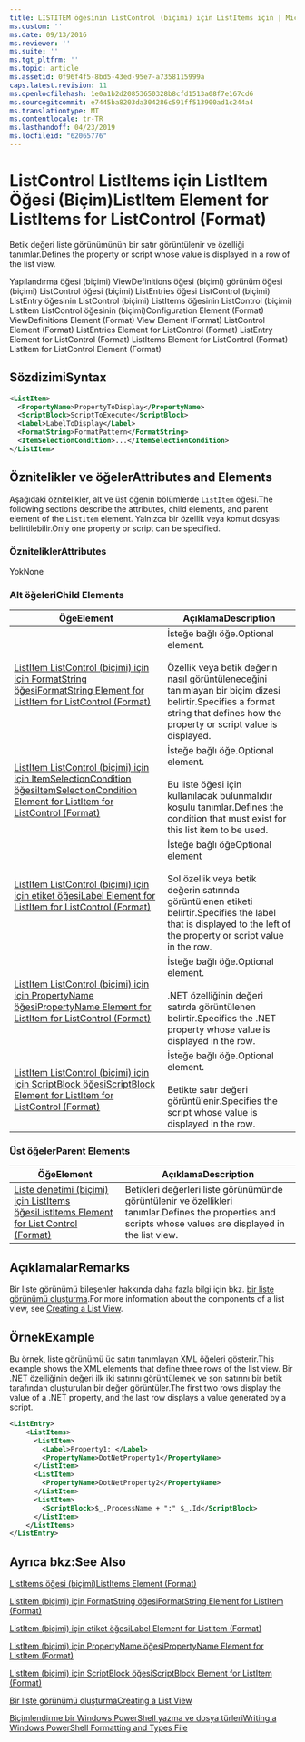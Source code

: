 ```yaml
---
title: LISTITEM öğesinin ListControl (biçimi) için ListItems için | Microsoft Docs
ms.custom: ''
ms.date: 09/13/2016
ms.reviewer: ''
ms.suite: ''
ms.tgt_pltfrm: ''
ms.topic: article
ms.assetid: 0f96f4f5-8bd5-43ed-95e7-a7358115999a
caps.latest.revision: 11
ms.openlocfilehash: 1e0a1b2d20853650328b8cfd1513a08f7e167cd6
ms.sourcegitcommit: e7445ba8203da304286c591ff513900ad1c244a4
ms.translationtype: MT
ms.contentlocale: tr-TR
ms.lasthandoff: 04/23/2019
ms.locfileid: "62065776"
---
```

# <a name="listitem-element-for-listitems-for-listcontrol-format"></a><span data-ttu-id="bc703-102">ListControl ListItems için ListItem Öğesi (Biçim)</span><span class="sxs-lookup"><span data-stu-id="bc703-102">ListItem Element for ListItems for ListControl (Format)</span></span>

<span data-ttu-id="bc703-103">Betik değeri liste görünümünün bir satır görüntülenir ve özelliği tanımlar.</span><span class="sxs-lookup"><span data-stu-id="bc703-103">Defines the property or script whose value is displayed in a row of the list view.</span></span>

<span data-ttu-id="bc703-104">Yapılandırma öğesi (biçimi) ViewDefinitions öğesi (biçimi) görünüm öğesi (biçimi) ListControl öğesi (biçimi) ListEntries öğesi ListControl (biçimi) ListEntry öğesinin ListControl (biçimi) ListItems öğesinin ListControl (biçimi) ListItem ListControl öğesinin (biçimi)</span><span class="sxs-lookup"><span data-stu-id="bc703-104">Configuration Element (Format) ViewDefinitions Element (Format) View Element (Format) ListControl Element (Format) ListEntries Element for ListControl (Format) ListEntry Element for ListControl (Format) ListItems Element for ListControl (Format) ListItem for ListControl Element (Format)</span></span>

## <a name="syntax"></a><span data-ttu-id="bc703-105">Sözdizimi</span><span class="sxs-lookup"><span data-stu-id="bc703-105">Syntax</span></span>

```xml
<ListItem>
  <PropertyName>PropertyToDisplay</PropertyName>
  <ScriptBlock>ScriptToExecute</ScriptBlock>
  <Label>LabelToDisplay</Label>
  <FormatString>FormatPattern</FormatString>
  <ItemSelectionCondition>...</ItemSelectionCondition>
</ListItem>
```

## <a name="attributes-and-elements"></a><span data-ttu-id="bc703-106">Öznitelikler ve öğeler</span><span class="sxs-lookup"><span data-stu-id="bc703-106">Attributes and Elements</span></span>

<span data-ttu-id="bc703-107">Aşağıdaki öznitelikler, alt ve üst öğenin bölümlerde `ListItem` öğesi.</span><span class="sxs-lookup"><span data-stu-id="bc703-107">The following sections describe the attributes, child elements, and parent element of the `ListItem` element.</span></span> <span data-ttu-id="bc703-108">Yalnızca bir özellik veya komut dosyası belirtilebilir.</span><span class="sxs-lookup"><span data-stu-id="bc703-108">Only one property or script can be specified.</span></span>

### <a name="attributes"></a><span data-ttu-id="bc703-109">Öznitelikler</span><span class="sxs-lookup"><span data-stu-id="bc703-109">Attributes</span></span>

<span data-ttu-id="bc703-110">Yok</span><span class="sxs-lookup"><span data-stu-id="bc703-110">None</span></span>

### <a name="child-elements"></a><span data-ttu-id="bc703-111">Alt öğeleri</span><span class="sxs-lookup"><span data-stu-id="bc703-111">Child Elements</span></span>

|<span data-ttu-id="bc703-112">Öğe</span><span class="sxs-lookup"><span data-stu-id="bc703-112">Element</span></span>|<span data-ttu-id="bc703-113">Açıklama</span><span class="sxs-lookup"><span data-stu-id="bc703-113">Description</span></span>|
|-------------|-----------------|
|[<span data-ttu-id="bc703-114">ListItem ListControl (biçimi) için için FormatString öğesi</span><span class="sxs-lookup"><span data-stu-id="bc703-114">FormatString Element for ListItem for ListControl (Format)</span></span>](./formatstring-element-for-listitem-for-listcontrol-format.md)|<span data-ttu-id="bc703-115">İsteğe bağlı öğe.</span><span class="sxs-lookup"><span data-stu-id="bc703-115">Optional element.</span></span><br /><br /> <span data-ttu-id="bc703-116">Özellik veya betik değerin nasıl görüntüleneceğini tanımlayan bir biçim dizesi belirtir.</span><span class="sxs-lookup"><span data-stu-id="bc703-116">Specifies a format string that defines how the property or script value is displayed.</span></span>|
|[<span data-ttu-id="bc703-117">ListItem ListControl (biçimi) için için ItemSelectionCondition öğesi</span><span class="sxs-lookup"><span data-stu-id="bc703-117">ItemSelectionCondition Element for ListItem for ListControl (Format)</span></span>](./itemselectioncondition-element-for-listitem-for-listcontrol-format.md)|<span data-ttu-id="bc703-118">İsteğe bağlı öğe.</span><span class="sxs-lookup"><span data-stu-id="bc703-118">Optional element.</span></span><br /><br /> <span data-ttu-id="bc703-119">Bu liste öğesi için kullanılacak bulunmalıdır koşulu tanımlar.</span><span class="sxs-lookup"><span data-stu-id="bc703-119">Defines the condition that must exist for this list item to be used.</span></span>|
|[<span data-ttu-id="bc703-120">ListItem ListControl (biçimi) için için etiket öğesi</span><span class="sxs-lookup"><span data-stu-id="bc703-120">Label Element for ListItem for ListControl (Format)</span></span>](./label-element-for-listitem-for-listcontrol-format.md)|<span data-ttu-id="bc703-121">İsteğe bağlı öğe</span><span class="sxs-lookup"><span data-stu-id="bc703-121">Optional element</span></span><br /><br /> <span data-ttu-id="bc703-122">Sol özellik veya betik değerin satırında görüntülenen etiketi belirtir.</span><span class="sxs-lookup"><span data-stu-id="bc703-122">Specifies the label that is displayed to the left of the property or script value in the row.</span></span>|
|[<span data-ttu-id="bc703-123">ListItem ListControl (biçimi) için için PropertyName öğesi</span><span class="sxs-lookup"><span data-stu-id="bc703-123">PropertyName Element for ListItem for ListControl (Format)</span></span>](./propertyname-element-for-listitem-for-listcontrol-format.md)|<span data-ttu-id="bc703-124">İsteğe bağlı öğe.</span><span class="sxs-lookup"><span data-stu-id="bc703-124">Optional element.</span></span><br /><br /> <span data-ttu-id="bc703-125">.NET özelliğinin değeri satırda görüntülenen belirtir.</span><span class="sxs-lookup"><span data-stu-id="bc703-125">Specifies the .NET property whose value is displayed in the row.</span></span>|
|[<span data-ttu-id="bc703-126">ListItem ListControl (biçimi) için için ScriptBlock öğesi</span><span class="sxs-lookup"><span data-stu-id="bc703-126">ScriptBlock Element for ListItem for ListControl (Format)</span></span>](./scriptblock-element-for-listitem-for-listcontrol-format.md)|<span data-ttu-id="bc703-127">İsteğe bağlı öğe.</span><span class="sxs-lookup"><span data-stu-id="bc703-127">Optional element.</span></span><br /><br /> <span data-ttu-id="bc703-128">Betikte satır değeri görüntülenir.</span><span class="sxs-lookup"><span data-stu-id="bc703-128">Specifies the script whose value is displayed in the row.</span></span>|

### <a name="parent-elements"></a><span data-ttu-id="bc703-129">Üst öğeler</span><span class="sxs-lookup"><span data-stu-id="bc703-129">Parent Elements</span></span>

|<span data-ttu-id="bc703-130">Öğe</span><span class="sxs-lookup"><span data-stu-id="bc703-130">Element</span></span>|<span data-ttu-id="bc703-131">Açıklama</span><span class="sxs-lookup"><span data-stu-id="bc703-131">Description</span></span>|
|-------------|-----------------|
|[<span data-ttu-id="bc703-132">Liste denetimi (biçimi) için ListItems öğesi</span><span class="sxs-lookup"><span data-stu-id="bc703-132">ListItems Element for List Control (Format)</span></span>](./listitems-element-for-listentry-for-listcontrol-format.md)|<span data-ttu-id="bc703-133">Betikleri değerleri liste görünümünde görüntülenir ve özellikleri tanımlar.</span><span class="sxs-lookup"><span data-stu-id="bc703-133">Defines the properties and scripts whose values are displayed in the list view.</span></span>|

## <a name="remarks"></a><span data-ttu-id="bc703-134">Açıklamalar</span><span class="sxs-lookup"><span data-stu-id="bc703-134">Remarks</span></span>

<span data-ttu-id="bc703-135">Bir liste görünümü bileşenler hakkında daha fazla bilgi için bkz. [bir liste görünümü oluşturma](./creating-a-list-view.md).</span><span class="sxs-lookup"><span data-stu-id="bc703-135">For more information about the components of a list view, see [Creating a List View](./creating-a-list-view.md).</span></span>

## <a name="example"></a><span data-ttu-id="bc703-136">Örnek</span><span class="sxs-lookup"><span data-stu-id="bc703-136">Example</span></span>

<span data-ttu-id="bc703-137">Bu örnek, liste görünümü üç satırı tanımlayan XML öğeleri gösterir.</span><span class="sxs-lookup"><span data-stu-id="bc703-137">This example shows the XML elements that define three rows of the list view.</span></span> <span data-ttu-id="bc703-138">Bir .NET özelliğinin değeri ilk iki satırını görüntülemek ve son satırını bir betik tarafından oluşturulan bir değer görüntüler.</span><span class="sxs-lookup"><span data-stu-id="bc703-138">The first two rows display the value of a .NET property, and the last row displays a value generated by a script.</span></span>

```xml
<ListEntry>
    <ListItems>
      <ListItem>
        <Label>Property1: </Label>
        <PropertyName>DotNetProperty1</PropertyName>
      </ListItem>
      <ListItem>
        <PropertyName>DotNetProperty2</PropertyName>
      </ListItem>
      <ListItem>
        <ScriptBlock>$_.ProcessName + ":" $_.Id</ScriptBlock>
      </ListItem>
    </ListItems>
</ListEntry>

```

## <a name="see-also"></a><span data-ttu-id="bc703-139">Ayrıca bkz:</span><span class="sxs-lookup"><span data-stu-id="bc703-139">See Also</span></span>

[<span data-ttu-id="bc703-140">ListItems öğesi (biçimi)</span><span class="sxs-lookup"><span data-stu-id="bc703-140">ListItems Element (Format)</span></span>](./listitems-element-for-listentry-for-listcontrol-format.md)

[<span data-ttu-id="bc703-141">ListItem (biçimi) için FormatString öğesi</span><span class="sxs-lookup"><span data-stu-id="bc703-141">FormatString Element for ListItem (Format)</span></span>](./formatstring-element-for-listitem-for-listcontrol-format.md)

[<span data-ttu-id="bc703-142">ListItem (biçimi) için etiket öğesi</span><span class="sxs-lookup"><span data-stu-id="bc703-142">Label Element for ListItem (Format)</span></span>](./label-element-for-listitem-for-listcontrol-format.md)

[<span data-ttu-id="bc703-143">ListItem (biçimi) için PropertyName öğesi</span><span class="sxs-lookup"><span data-stu-id="bc703-143">PropertyName Element for ListItem (Format)</span></span>](./propertyname-element-for-listitem-for-listcontrol-format.md)

[<span data-ttu-id="bc703-144">ListItem (biçimi) için ScriptBlock öğesi</span><span class="sxs-lookup"><span data-stu-id="bc703-144">ScriptBlock Element for ListItem (Format)</span></span>](./scriptblock-element-for-listitem-for-listcontrol-format.md)

[<span data-ttu-id="bc703-145">Bir liste görünümü oluşturma</span><span class="sxs-lookup"><span data-stu-id="bc703-145">Creating a List View</span></span>](./creating-a-list-view.md)

[<span data-ttu-id="bc703-146">Biçimlendirme bir Windows PowerShell yazma ve dosya türleri</span><span class="sxs-lookup"><span data-stu-id="bc703-146">Writing a Windows PowerShell Formatting and Types File</span></span>](./writing-a-powershell-formatting-file.md)
